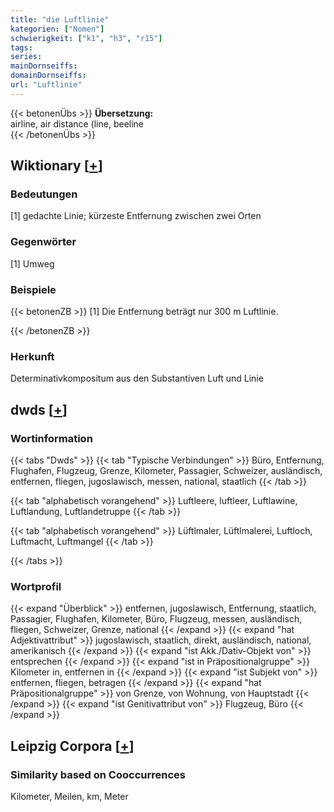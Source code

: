 ```yaml
---
title: "die Luftlinie"
kategorien: ["Nomen"]
schwierigkeit: ["k1", "h3", "r15"]
tags:
series:
mainDornseiffs:
domainDornseiffs:
url: "Luftlinie"
---
```


{{< betonenÜbs >}}
**Übersetzung:**  
airline, air distance (line, beeline  
{{< /betonenÜbs >}}

## Wiktionary [[+](https://de.wiktionary.org/wiki/Luftlinie)]

### Bedeutungen
[1] gedachte Linie; kürzeste Entfernung zwischen zwei Orten  

### Gegenwörter
[1] Umweg  

### Beispiele
{{< betonenZB >}}
[1] Die Entfernung beträgt nur 300 m Luftlinie.  

{{< /betonenZB >}}
### Herkunft
Determinativkompositum aus den Substantiven Luft und Linie  



## dwds [[+](https://www.dwds.de/wb/Luftlinie)]

### Wortinformation
{{< tabs "Dwds" >}}
{{< tab "Typische Verbindungen" >}}
Büro, Entfernung, Flughafen, Flugzeug, Grenze, Kilometer, Passagier, Schweizer, ausländisch, entfernen, fliegen, jugoslawisch, messen, national, staatlich
{{< /tab >}}

{{< tab "alphabetisch vorangehend" >}}
Luftleere, luftleer, Luftlawine, Luftlandung, Luftlandetruppe
{{< /tab >}}

{{< tab "alphabetisch vorangehend" >}}
Lüftlmaler, Lüftlmalerei, Luftloch, Luftmacht, Luftmangel
{{< /tab >}}

{{< /tabs >}}

### Wortprofil
{{< expand "Überblick" >}} entfernen, jugoslawisch, Entfernung, staatlich, Passagier, Flughafen, Kilometer, Büro, Flugzeug, messen, ausländisch, fliegen, Schweizer, Grenze, national {{< /expand >}}
{{< expand "hat Adjektivattribut" >}} jugoslawisch, staatlich, direkt, ausländisch, national, amerikanisch {{< /expand >}}
{{< expand "ist Akk./Dativ-Objekt von" >}} entsprechen {{< /expand >}}
{{< expand "ist in Präpositionalgruppe" >}} Kilometer in, entfernen in {{< /expand >}}
{{< expand "ist Subjekt von" >}} entfernen, fliegen, betragen {{< /expand >}}
{{< expand "hat Präpositionalgruppe" >}} von Grenze, von Wohnung, von Hauptstadt {{< /expand >}}
{{< expand "ist Genitivattribut von" >}} Flugzeug, Büro {{< /expand >}}

## Leipzig Corpora [[+](https://corpora.uni-leipzig.de/en/res?word=Luftlinie&corpusId=deu_newscrawl-public_2018)]


### Similarity based on Cooccurrences
Kilometer, Meilen, km, Meter

